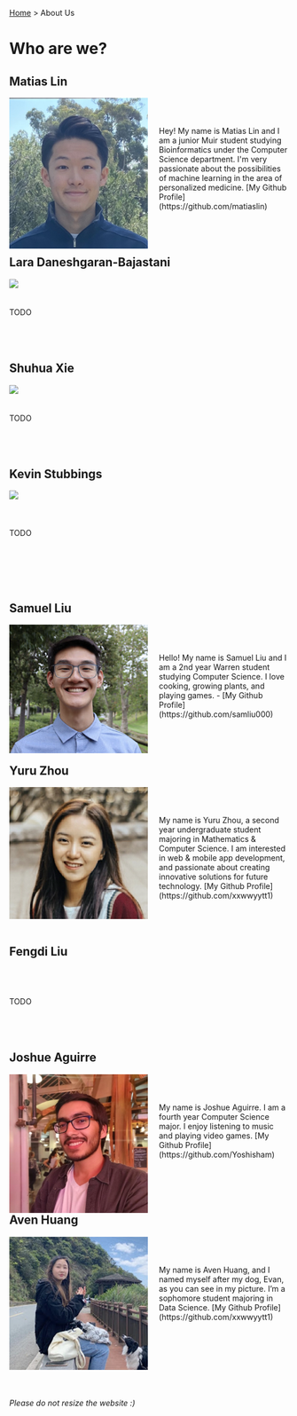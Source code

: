 [Home](https://melinucsd.github.io/cse110-team16-tmpwebsite/) > About Us
# Who are we?
## Matias Lin
<img align="left" src="profiles/MatiasLin.jpg" width=250 style="margin-right: 20px;">
<br /><br /><br />
Hey! My name is Matias Lin and I am a junior Muir student studying Bioinformatics under the Computer Science department. I'm very passionate about the possibilities of machine learning in the area of personalized medicine.  
[My Github Profile](https://github.com/matiaslin)
<br /><br /><br /><br />

## Lara Daneshgaran-Bajastani
<img align="left" src="profiles/LaraDaneshgaran.jpg" width=250 style="margin-right: 20px;">
<br /><br /><br />
TODO
<br /><br /><br /><br />

## Shuhua Xie
<img align="left" src="profiles/ShuhuaXie.jpg" width=250 style="margin-right: 20px;">
<br /><br /><br />
TODO
<br /><br /><br /><br />

## Kevin Stubbings 
<img align="left" src="profiles/KevinStubbings.jpg" width=250 style="margin-right: 20px;">
<br /><br /><br /><br />
TODO
<br /><br /><br /><br /><br /><br />

## Samuel Liu
<img align="left" src="profiles/SamuelLiu.jpg" width=250 style="margin-right: 20px;">
<br /><br /><br />
Hello! My name is Samuel Liu and I am a 2nd year Warren student studying Computer Science. I love cooking, growing plants, and playing games. 
 - [My Github Profile](https://github.com/samliu000)
<br /><br /><br /><br />

## Yuru Zhou
<img align="left" src="profiles/YuruZhou.jpg" width=250 style="margin-right: 20px;">
<br /><br /><br />
My name is Yuru Zhou, a second year undergraduate student majoring in Mathematics & Computer Science. I am interested in web & mobile app development, and passionate about creating innovative solutions for future technology.
[My Github Profile](https://github.com/xxwwyytt1)
<br /><br /><br /><br />

## Fengdi Liu
<br /><br /><br />
TODO
<br /><br /><br /><br />

## Joshue Aguirre
<img align="left" src="profiles/JoshueAguirre.jpg" width=250 style="margin-right: 20px;">
<br /><br /><br />
My name is Joshue Aguirre. I am a fourth year
Computer Science major. I enjoy listening to music and playing video games. 
[My Github Profile](https://github.com/Yoshisham)
<br /><br /><br /><br /><br />

## Aven Huang
<img align="left" src="profiles/AvenHuang.jpg" width=250 style="margin-right: 20px;">
<br /><br /><br />
My name is Aven Huang, and I named myself after my dog, Evan, as you can see in my picture. I’m a sophomore student majoring in Data Science.  
[My Github Profile](https://github.com/xxwwyytt1)
<br /><br /><br /><br /><br /><br /><br /><br />

###### Please do not resize the website :)
